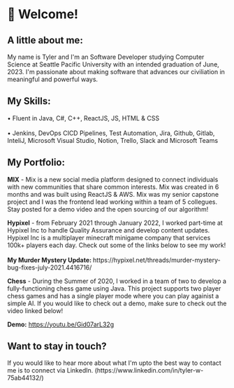 <h1> 👋 Welcome! </h1>

<h2>A little about me:</h2>
My name is Tyler and I'm an Software Developer studying Computer Science at Seattle Pacific University with an intended graduation of June, 2023. I'm passionate about making software that advances our civiliation in meaningful and powerful ways. 
<h2>My Skills:</h2>
<p>
• Fluent in Java, C#, C++, ReactJS, JS, HTML & CSS <br></br>
• Jenkins, DevOps CICD Pipelines, Test Automation, Jira, Github, Gitlab, InteliJ, Microsoft Visual 
Studio, Notion, Trello, Slack and Microsoft Teams 
</p>
<h2>My Portfolio:</h2>
<p>
 <b>MIX</b> - Mix is a new social media platform designed to connect individuals with new communities that share common interests. Mix was created in 6 months and was built using ReactJS & AWS. Mix was my senior capstone project and I was the frontend lead working within a team of 5 collegues. Stay posted for a demo video and the open sourcing of our algorithm!
<p/> 
<p>
<b>Hypixel</b> - from February 2021 through January 2022, I worked part-time at Hypixel Inc to handle Quality Assurance and develop content updates. Hypixel Inc is a multiplayer minecraft minigame company that services 100k+ players each day. Check out some of the links below to see my work! <br></br>
  <b>My Murder Mystery Update: </b>https://hypixel.net/threads/murder-mystery-bug-fixes-july-2021.4416716/
<p/> 
<p>
<b>Chess</b> - During the Summer of 2020, I worked in a team of two to develop a fully-functioning chess game using Java. This project supports two player chess games and has a single player mode where you can play againist a simple AI. If you would like to check out a demo, make sure to check out the video linked below!

  <b>Demo:</b> https://youtu.be/Gid07arL32g
<p/> 
<h2>Want to stay in touch?</h2>
<p>
If you would like to hear more about what I'm upto the best way to contact me is to connect via LinkedIn. (https://www.linkedin.com/in/tyler-w-75ab44132/)
<p/> 
